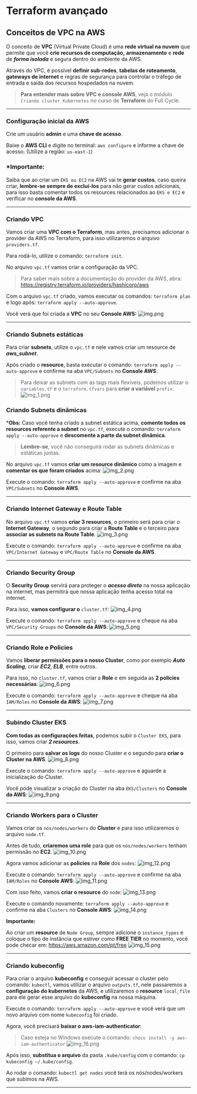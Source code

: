 # Terraform avançado

## Conceitos de VPC na AWS

O conceito de **VPC** (Virtual Private Cloud) é uma **rede virtual na nuvem** que permite que você **crie recursos de computação,**
**armazenamento** e **rede** de _**forma isolada**_ e segura dentro do ambiente da AWS.

Através do VPC, é possível **definir sub-redes**, **tabelas de roteamento**, **gateways de internet** e regras de segurança para
controlar o tráfego de entrada e saída dos recursos hospedados na nuvem.

>**Para entender mais sobre VPC e console AWS**, veja o módulo `Criando cluster Kubernetes` no curso
de **Terraform** do Full Cycle.

---

### Configuração inicial da AWS

Crie um usuário **admin** e uma **chave de acesso**.

Baixe o **AWS CLI** e digite no terminal: `aws configure` e informe a chave de acesso. (Utilize a região: `us-east-1`)

### *Importante:

Saiba que ao criar um `EKS ou EC2` na AWS vai te **gerar custos**, caso queira criar, **lembre-se sempre de excluí-los**
para não gerar custos adicionais, para isso basta comentar todos os resources relacionados ao `EKS e EC2` e verificar no
**console da AWS**.

---

### Criando VPC

Vamos criar uma **VPC com o Terraform**, mas antes, precisamos adicionar o provider da AWS no Terraform, para isso
utilizaremos o arquivo `providers.tf`.

Para rodá-lo, utilize o comando: `terraform init`.

No arquivo `vpc.tf` vamos criar a configuração da VPC.

> Para saber mais sobre a documentação do provider da AWS, abra: https://registry.terraform.io/providers/hashicorp/aws

Com o arquivo `vpc.tf` criado, vamos executar os comandos: `terraform plan` e logo após: `terraform apply --auto-approve`.

Você verá que foi criada a **VPC** no seu **Console AWS:**
![img.png](readme_images/img.png)

---

### Criando Subnets estáticas

Para criar **subnets**, utilize o `vpc.tf` e nele vamos criar um resource de _**aws_subnet**_.

Após criado o **resource**, basta executar o comando: `terraform apply --auto-approve` e confirme na aba `VPC/Subnets` no **Console AWS**.

> Para deixar as subnets com as tags mais flexíveis, podemos utilizar o `variables.tf` e o `terraform.tfvars` para **criar a
variável** `prefix`:
![img_1.png](readme_images/img_1.png)

### Criando Subnets dinâmicas

***Obs:** Caso você tenha criado a subnet estática acima, **comente todos os resources referente a subnet** no `vpc.tf`,
execute o comando: `terraform apply --auto-approve` e **descomente a parte da subnet dinâmica**.

> **Lembre-se**, você não conseguirá rodar as subnets dinâmicas e estáticas juntas.

No arquivo `vpc.tf` vamos **criar um resource dinâmico** como a imagem e **comentar os que foram criados** acima:
![img_2.png](readme_images/img_2.png)

Execute o comando: `terraform apply --auto-approve` e confirme na aba `VPC/Subnets` no **Console AWS**.

---

### Criando Internet Gateway e Route Table

No arquivo `vpc.tf` vamos **criar 3 resources**, o primeiro será para criar o **Internet Gateway**, o segundo para criar a
**Route Table** e o terceiro para **associar as subnets na Route Table**.
![img_3.png](readme_images/img_3.png)

Execute o comando: `terraform apply --auto-approve` e confirme na aba `VPC/Internet Gateway` e `VPC/Route Table`
no **Console da AWS**.

---

### Criando Security Group

O **Security Group** servirá para proteger o _**acesso direto**_ na nossa aplicação na internet, mas permitirá que nossa aplicação
tenha acesso total na internet.

Para isso, **vamos configurar o** `cluster.tf`:
![img_4.png](readme_images/img_4.png)

Execute o comando: `terraform apply --auto-approve` e cheque na aba `VPC/Security Groups` no **Console da AWS**:
![img_5.png](readme_images/img_5.png)

---

### Criando Role e Policies

Vamos **liberar permissões para o nosso Cluster**, como por exemplo **_Auto Scaling_**, criar **_EC2_**, **_ELB_**, entre outros.

Para isso, no `cluster.tf`, vamos criar a **Role** e em seguida as **2 policies necessárias**:
![img_6.png](readme_images/img_6.png)

Execute o comando: `terraform apply --auto-approve` e cheque na aba `IAM/Roles` no **Console da AWS**:
![img_7.png](readme_images/img_7.png)

---

### Subindo Cluster EKS

**Com todas as configurações feitas**, podemos subir o `Cluster EKS`, para isso, vamos criar _**2 resources**_.

O primeiro para **salvar os logs** do nosso Cluster e o segundo para **criar o Cluster na AWS**.
![img_8.png](readme_images/img_8.png)

Execute o comando: `terraform apply --auto-approve` e aguarde a inicialização do Cluster.

Você pode visualizar a criação do Cluster na aba `EKS/Clusters` no **Console da AWS**:
![img_9.png](readme_images/img_9.png)

---

### Criando Workers para o Cluster

Vamos criar os `nós/nodes/workers` do **Cluster** e para isso utilizaremos o arquivo `node.tf`.

Antes de tudo, **criaremos uma role** para que os `nós/nodes/workers` tenham permissão no **EC2**.
![img_10.png](readme_images/img_10.png)

Agora vamos adicionar as **policies** na **Role** dos `nodes`:
![img_12.png](readme_images/img_12.png)

Execute o comando: `terraform apply --auto-approve` e confirme na aba `IAM/Roles` no **Console AWS**:
![img_11.png](readme_images/img_11.png)

Com isso feito, vamos **criar o resource** do `node`:
![img_13.png](readme_images/img_13.png)

Execute o comando novamente: `terraform apply --auto-approve` e confirme na aba `Clusters` no **Console AWS**:
![img_14.png](readme_images/img_14.png)

**Importante:**

Ao criar um **resource** de `Node Group`, sempre adicione o `instance_types` e coloque o tipo de instância que estiver
como **FREE TIER** no momento, você pode checar em: https://aws.amazon.com/pt/free
![img_15.png](readme_images/img_15.png)

---

### Criando kubeconfig

Para criar o arquivo **kubeconfig** e conseguir acessar o cluster pelo comando: `kubectl`, vamos utilizar o arquivo `outputs.tf`,
nele passaremos a **configuração do kubernetes** da AWS, e utilizaremos o **resource** `local_file` para ele
gerar esse arquivo do **kubeconfig** na nossa máquina.

Execute o comando: `terraform apply --auto-approve` e você verá que um novo arquivo com nome `kubeconfig` foi criado.

Agora, você precisará **baixar o aws-iam-authenticator**:

> Caso esteja no Windows execute o comando: `choco install -y aws-iam-authenticator`
![img_16.png](readme_images/img_16.png)

Após isso, **substitua o arquivo** da pasta `.kube/config` com o comando: `cp kubeconfig ~/.kube/config`.

Ao rodar o comando: `kubectl get nodes` você terá os nós/nodes/workers que subimos na AWS.

---